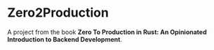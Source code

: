# Zero2Production

A project from the book <strong>Zero To Production in Rust: An Opinionated
Introduction to Backend Development</strong>.
